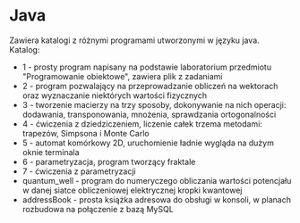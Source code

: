 # Java
Zawiera katalogi z różnymi programami utworzonymi w języku java.
Katalog:
  - 1 - prosty program napisany na podstawie laboratorium przedmiotu "Programowanie obiektowe", zawiera plik z zadaniami
  - 2 - program pozwalający na przeprowadzanie obliczeń na wektorach oraz wyznaczanie niektórych wartości fizycznych
  - 3 - tworzenie macierzy na trzy sposoby, dokonywanie na nich operacji: dodawania, transponowania, mnożenia, sprawdzania ortogonalności
  - 4 - ćwiczenia z dziedziczeniem, liczenie całek trzema metodami: trapezów, Simpsona i Monte Carlo
  - 5 - automat komórkowy 2D, uruchomienie ładnie wygląda na dużym oknie terminala
  - 6 - parametryzacja, program tworzący fraktale
  - 7 - ćwiczenia z parametryzacji
  - quantum_well - program do numeryczego obliczania wartości potencjału w danej siatce obliczeniowej elektrycznej kropki kwantowej
  - addressBook - prosta książka adresowa do obsługi w konsoli, w planach rozbudowa na połączenie z bazą MySQL
